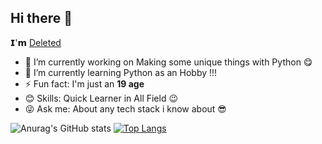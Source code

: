 ## Hi there 👋

𝗜'𝗺 [Deleted](https://github.com/Deleted-accounts)


- 🔭 I’m currently working on Making some unique things with Python 😋
- 🌱 I’m currently learning Python as an Hobby !!!
- ⚡ Fun fact: I'm just an **19 age**
- 😊 Skills: Quick Learner in All Field 😉
- 😜 Ask me: About any tech stack i know about 😎


![Anurag's GitHub stats](https://github-readme-stats.vercel.app/api?username=Deleted-accounts&show_icons=true&theme=radical)  [![Top Langs](https://github-readme-stats.vercel.app/api/top-langs/?username=Deleted-accounts)](https://github.com/anuraghazra/github-readme-stats)



